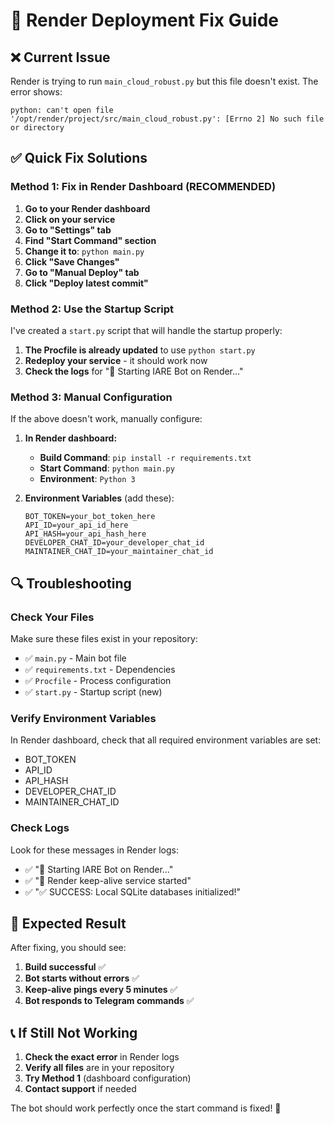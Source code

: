 # 🔧 Render Deployment Fix Guide

## ❌ Current Issue
Render is trying to run `main_cloud_robust.py` but this file doesn't exist. The error shows:
```
python: can't open file '/opt/render/project/src/main_cloud_robust.py': [Errno 2] No such file or directory
```

## ✅ Quick Fix Solutions

### Method 1: Fix in Render Dashboard (RECOMMENDED)

1. **Go to your Render dashboard**
2. **Click on your service**
3. **Go to "Settings" tab**
4. **Find "Start Command" section**
5. **Change it to**: `python main.py`
6. **Click "Save Changes"**
7. **Go to "Manual Deploy" tab**
8. **Click "Deploy latest commit"**

### Method 2: Use the Startup Script

I've created a `start.py` script that will handle the startup properly:

1. **The Procfile is already updated** to use `python start.py`
2. **Redeploy your service** - it should work now
3. **Check the logs** for "🚀 Starting IARE Bot on Render..."

### Method 3: Manual Configuration

If the above doesn't work, manually configure:

1. **In Render dashboard:**
   - **Build Command**: `pip install -r requirements.txt`
   - **Start Command**: `python main.py`
   - **Environment**: `Python 3`

2. **Environment Variables** (add these):
   ```
   BOT_TOKEN=your_bot_token_here
   API_ID=your_api_id_here
   API_HASH=your_api_hash_here
   DEVELOPER_CHAT_ID=your_developer_chat_id
   MAINTAINER_CHAT_ID=your_maintainer_chat_id
   ```

## 🔍 Troubleshooting

### Check Your Files
Make sure these files exist in your repository:
- ✅ `main.py` - Main bot file
- ✅ `requirements.txt` - Dependencies
- ✅ `Procfile` - Process configuration
- ✅ `start.py` - Startup script (new)

### Verify Environment Variables
In Render dashboard, check that all required environment variables are set:
- BOT_TOKEN
- API_ID
- API_HASH
- DEVELOPER_CHAT_ID
- MAINTAINER_CHAT_ID

### Check Logs
Look for these messages in Render logs:
- ✅ "🚀 Starting IARE Bot on Render..."
- ✅ "🚀 Render keep-alive service started"
- ✅ "✅ SUCCESS: Local SQLite databases initialized!"

## 🚀 Expected Result

After fixing, you should see:
1. **Build successful** ✅
2. **Bot starts without errors** ✅
3. **Keep-alive pings every 5 minutes** ✅
4. **Bot responds to Telegram commands** ✅

## 📞 If Still Not Working

1. **Check the exact error** in Render logs
2. **Verify all files** are in your repository
3. **Try Method 1** (dashboard configuration)
4. **Contact support** if needed

The bot should work perfectly once the start command is fixed! 🎉
